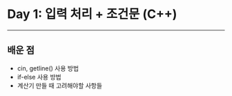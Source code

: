 # Day 1: 입력 처리 + 조건문 (C++)

---

## 배운 점
- cin, getline() 사용 방법
- if-else 사용 방법
- 계산기 만들 때 고려해야할 사항들
